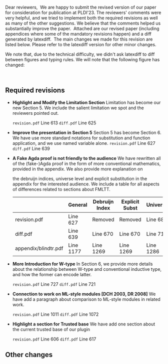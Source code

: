 Dear reviewers,
​
We are happy to submit the revised version of our paper for
consideration for publication at PLDI'23.
The reviewers' comments were very helpful, and we tried to implement
both the required revisions as well as many of the other suggestions.
We believe that the comments helped us substantially improve the paper.
​
Attached are our revised paper (including appendices where some of the
mandatory revisions happen) and a diff generated by latexdiff.
​
The main changes we made for this revision are listed below. Please
refer to the latexdiff version for other minor changes.

We note that, due to the technical difficulty, we didn't ask latexdiff to diff between figures and typing rules. We will note that the following figure has changed:
<!-- Figure Details here -->


​
## Required revisions

* **Highlight and Modify the Limitation Section**
    Limitation has become our new Section 5. We include the salient limitation we spot and the reviewers pointed out.

    `revision.pdf` Line 613
    `diff.pdf` Line 625
​
* **Improve the presentation in Section 5**
    Section 5 has become Section 6. We have use more standard notations for substitution and function application, and we use named variable alone.
    `revision.pdf` Line 627
    `diff.pdf` Line 639

* **A Fake Agda proof is not friendly to the audience**
    We have rewritten all of the (fake-)Agda proof in the form of more conventional mathematics, provided in the appendix. We also provide more explanation on
    <!-- and emphasize the indispensibility of 
          (but that sentence is not commented out in the latex) -->
    the debruijn indices, universe level and explicit substitution in the appendix for the interested audience. We include a table for all aspects of differences related to sections about FMLTT.

  |                          | General   | Debruijn Index | Explicit Subst | Universe  |
  |--------------------------|-----------|----------------|----------------|-----------|
  | revision.pdf             | Line 627  | Removed        | Removed        | Line 681  |
  | diff.pdf                 | Line 639  | Line 670       | Line 670       | Line 710  |
  | appendix/blindtr.pdf     | Line 1177 | Line 1269      | Line 1269      | Line 1286 |

* **More Introduction for W-type**
    In Section 6, we provide more details about the relationship between W-type and conventional inductive type, and how the former can encode latter.

    `revision.pdf` Line 727
    `diff.pdf` Line 721

* **Connection to work on ML-style modules [DCH 2003, DR 2008]**
    We have add a paragraph about comparison to ML-style modules in related work.

    `revision.pdf` Line 1011
    `diff.pdf` Line 1072

* **Highlight a section for Trusted base**
    We have add one section about the current trusted base of our plugin

    `revision.pdf` Line 606
    `diff.pdf` Line 617
 



## Other changes

<!-- template below 

## Required revisions
​

* **Add the missing steps from the proof of type preservation**
​
    We have added steps (9) (10) (11) (12) in the proof of Lemma B.10, appendix B2.
​
    `revision.pdf`: line 2073
​
* **The explanation about global-labels vs. bound variables**         
    
    We have added in section 4.3 the paragraph under the heading "Term
    variables are more than binders."
​
    `revision.pdf`:   line 503,  
    `diff.pdf`:       line 532
​
* **Clarify about the interplay between term and expression variables, and be explicit about the treatment of binding**
​
    We have edited in section 4.3 the writing that caused confusion:
    we explain how term variables can help express programs that
    otherwise would not type-check due to the requirement that
    checkpoint expressions contain no expression variables.
​
    `revision.pdf`:   line 482,  
    `diff.pdf`:       line 508
​
    We have also clarified in section 5.1 that expression variables can
    transmit data dependence too and that our PDG construction handles it.
​
    `revision.pdf`:   line 635,  
    `diff.pdf`:       line 665 
​
    (The treatment of binding for term variables is addressed by the paragraph
    mentioned in the preceding revision item.)
​
* **A self-contained and non-speculative explanation for how to include dependently-supported distributions, or high-light them as a current limitation that further-work could amend. If this is a limitation, explain whether it's a limitation in expressivity, inference of trace-types, or soundness of the generated guide.**
​
    We have added remarks that clarify that the lack of support for
    dependently supported distributions is a limitation in expressivity,
    and that checkpoints may help incorporate them in the future.
​
    `revision.pdf`:   line 496,  
    `diff.pdf`:       line 525
​
* **Syntactic conditional independence. Please highlight early in the paper: (a)in the abstract, and (b) close to the introduction, for example Section 3.3, that the treatment of conditional independence is syntactic, and a semantic account is left to further work.**
​
	We have highlighted in the abstract that "Guide generation
	extracts and exploits independence structures using a syntactic
	approach to conditional independence, with a semantic account left
	to further work."
​
	`revision.pdf`:   line 14,  
	`diff.pdf`:       line 14
​
	We have noted in section 3.3 that "this treatment of conditional
	independence is syntactic and not proven sound; we leave a semantic
	account to future work."
​
    `revision.pdf`:   line 279,  
    `diff.pdf`:       line 281
​
* **Spell out the construction of the measure spaces**
    
    We have added section 4.4 and appendix A.2, with appendix A.2
    spelling out the construction of the measure spaces.
    We adopt the reviewer's suggestion that measure semantics be given
    only to those programs that are well typed.
​
    `revision.pdf`:   appendix A.2, line 1569  
​
    `revision.pdf`:   section 4.4, line 510,  
    `diff.pdf`:       section 4.4, line 552
​
## Other changes
​
 * **Performance evaluation**
​
    We have gathered more experimental data and updated Table 2 and Figures 18–21.
    The numbers are now averages over multiple runs, and the
    training-loss profiles also show standard deviations.
​
    These new results are consistent with what we reported in the original submission.-->